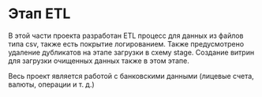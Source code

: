 # Этап ETL 
В этой части проекта разработан ETL процесс для данных из файлов типа csv, также есть покрытие логированием. Также предусмотрено удаление дубликатов на этапе загрузки в схему stage. Создание витрин для загрузки очищенных данных также в этом этапе. 

Весь проект является работой с банковскими данными (лицевые счета, валюты, операции и т. д.)
